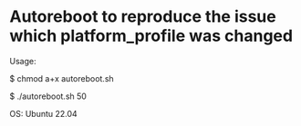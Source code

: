 Autoreboot to reproduce the issue which platform_profile was changed
===

Usage:

 $ chmod a+x autoreboot.sh
 
 $ ./autoreboot.sh 50

OS: Ubuntu 22.04
